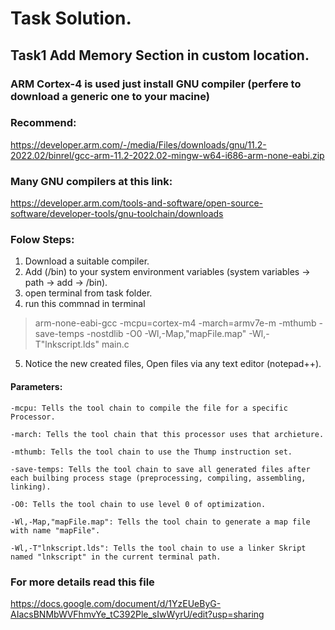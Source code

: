 # Task Solution.

## Task1 Add Memory Section in custom location.

### ARM Cortex-4 is used just install GNU compiler (perfere to download a generic one to your macine)

### Recommend:

https://developer.arm.com/-/media/Files/downloads/gnu/11.2-2022.02/binrel/gcc-arm-11.2-2022.02-mingw-w64-i686-arm-none-eabi.zip

### Many GNU compilers at this link:

https://developer.arm.com/tools-and-software/open-source-software/developer-tools/gnu-toolchain/downloads

### Folow Steps:
1. Download a suitable compiler.
2. Add (/bin) to your system environment variables (system variables -> path -> add -> <copyPath>/bin).
3. open terminal from task folder.
4. run this commnad in terminal 
  > arm-none-eabi-gcc -mcpu=cortex-m4 -march=armv7e-m -mthumb -save-temps -nostdlib -O0 -Wl,-Map,"mapFile.map" -Wl,-T"lnkscript.lds" main.c
5. Notice the new created files, Open files via any text editor (notepad++).
  
 #### Parameters:
  
    -mcpu: Tells the tool chain to compile the file for a specific Processor.
  
    -march: Tells the tool chain that this processor uses that archieture.
  
    -mthumb: Tells the tool chain to use the Thump instruction set.
  
    -save-temps: Tells the tool chain to save all generated files after each builbing process stage (preprocessing, compiling, assembling, linking).
  
    -O0: Tells the tool chain to use level 0 of optimization.
  
    -Wl,-Map,"mapFile.map": Tells the tool chain to generate a map file with name "mapFile".
  
    -Wl,-T"lnkscript.lds": Tells the tool chain to use a linker Skript named "lnkscript" in the current terminal path.
### For more details read this file
  https://docs.google.com/document/d/1YzEUeByG-AIacsBNMbWVFhmvYe_tC392Ple_sIwWyrU/edit?usp=sharing
